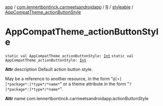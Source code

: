 [app](../../../index.md) / [com.lennertbontinck.carmeetsandroidapp](../../index.md) / [R](../index.md) / [styleable](index.md) / [AppCompatTheme_actionButtonStyle](./-app-compat-theme_action-button-style.md)

# AppCompatTheme_actionButtonStyle

`static val AppCompatTheme_actionButtonStyle: `[`Int`](https://kotlinlang.org/api/latest/jvm/stdlib/kotlin/-int/index.html)
`static val AppCompatTheme_actionButtonStyle: `[`Int`](https://kotlinlang.org/api/latest/jvm/stdlib/kotlin/-int/index.html)

**Attr**
description Default action button style.

May be a reference to another resource, in the form "`@[+][*package*:]*type*/*name*`" or a theme attribute in the form "`?[*package*:]*type*/*name*`".

**Attr**
name com.lennertbontinck.carmeetsandroidapp:actionButtonStyle

